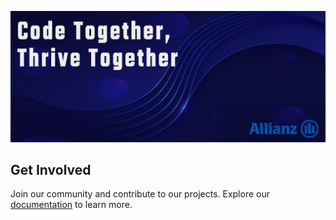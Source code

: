 
![Open Source at Allianz](https://github.com/allianz/.github/blob/main/profile/logo-profile3.png) 

## Get Involved
Join our community and contribute to our projects. Explore our [documentation](https://github.com/allianz/ospo) to learn more.
